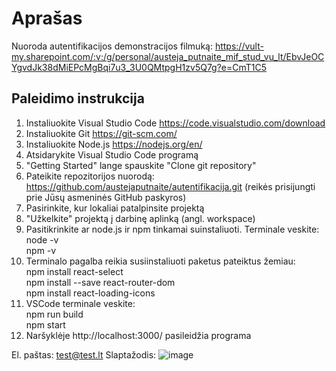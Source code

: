 # Aprašas

Nuoroda autentifikacijos demonstracijos filmuką: https://vult-my.sharepoint.com/:v:/g/personal/austeja_putnaite_mif_stud_vu_lt/EbvJeOCYgvdJk38dMiEPcMgBqi7u3_3U0QMtpgH1zv5Q7g?e=CmT1C5

## Paleidimo instrukcija

1. Instaliuokite Visual Studio Code https://code.visualstudio.com/download
2. Instaliuokite Git https://git-scm.com/
3. Instaliuokite Node.js https://nodejs.org/en/ 
4. Atsidarykite Visual Studio Code programą
5. "Getting Started" lange spauskite "Clone git repository"
6. Pateikite repozitorijos nuorodą: https://github.com/austejaputnaite/autentifikacija.git (reikės prisijungti prie Jūsų asmeninės GitHub paskyros)
7. Pasirinkite, kur lokaliai patalpinsite projektą
8. "Užkelkite" projektą į darbinę aplinką (angl. workspace)
9. Pasitikrinkite ar node.js ir npm tinkamai suinstaliuoti. Terminale veskite:\
  node -v\
  npm -v
10. Terminalo pagalba reikia susiinstaliuoti paketus pateiktus žemiau:\
  npm install react-select\
  npm install --save react-router-dom\
  npm install react-loading-icons
11. VSCode terminale veskite:\
  npm run build\
  npm start
12. Naršyklėje http://localhost:3000/ pasileidžia programa

El. paštas: test@test.lt
Slaptažodis: ![image](https://user-images.githubusercontent.com/84684996/119556603-e854ed00-bda7-11eb-93d8-f86f286b43c0.png)
